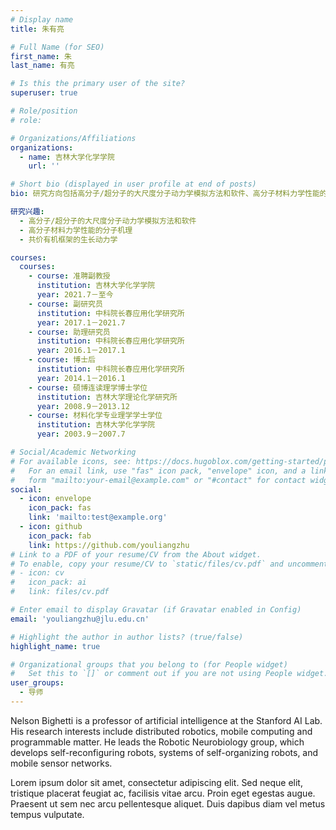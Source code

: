 ```yaml
---
# Display name
title: 朱有亮

# Full Name (for SEO)
first_name: 朱
last_name: 有亮

# Is this the primary user of the site?
superuser: true

# Role/position
# role: 

# Organizations/Affiliations
organizations:
  - name: 吉林大学化学学院
    url: ''

# Short bio (displayed in user profile at end of posts)
bio: 研究方向包括高分子/超分子的大尺度分子动力学模拟方法和软件、高分子材料力学性能的分子机理、共价有机框架的生长动力学等。

研究兴趣:
  - 高分子/超分子的大尺度分子动力学模拟方法和软件
  - 高分子材料力学性能的分子机理
  - 共价有机框架的生长动力学

courses:
  courses:
    - course: 准聘副教授 
      institution: 吉林大学化学学院
      year: 2021.7－至今
    - course: 副研究员
      institution: 中科院长春应用化学研究所
      year: 2017.1－2021.7
    - course: 助理研究员
      institution: 中科院长春应用化学研究所
      year: 2016.1－2017.1
    - course: 博士后
      institution: 中科院长春应用化学研究所
      year: 2014.1－2016.1
    - course: 硕博连读理学博士学位
      institution: 吉林大学理论化学研究所
      year: 2008.9－2013.12
    - course: 材料化学专业理学学士学位
      institution: 吉林大学化学学院
      year: 2003.9－2007.7

# Social/Academic Networking
# For available icons, see: https://docs.hugoblox.com/getting-started/page-builder/#icons
#   For an email link, use "fas" icon pack, "envelope" icon, and a link in the
#   form "mailto:your-email@example.com" or "#contact" for contact widget.
social:
  - icon: envelope
    icon_pack: fas
    link: 'mailto:test@example.org'
  - icon: github
    icon_pack: fab
    link: https://github.com/youliangzhu
# Link to a PDF of your resume/CV from the About widget.
# To enable, copy your resume/CV to `static/files/cv.pdf` and uncomment the lines below.
# - icon: cv
#   icon_pack: ai
#   link: files/cv.pdf

# Enter email to display Gravatar (if Gravatar enabled in Config)
email: 'youliangzhu@jlu.edu.cn'

# Highlight the author in author lists? (true/false)
highlight_name: true

# Organizational groups that you belong to (for People widget)
#   Set this to `[]` or comment out if you are not using People widget.
user_groups:
  - 导师
---
```


Nelson Bighetti is a professor of artificial intelligence at the Stanford AI Lab. His research interests include distributed robotics, mobile computing and programmable matter. He leads the Robotic Neurobiology group, which develops self-reconfiguring robots, systems of self-organizing robots, and mobile sensor networks.

Lorem ipsum dolor sit amet, consectetur adipiscing elit. Sed neque elit, tristique placerat feugiat ac, facilisis vitae arcu. Proin eget egestas augue. Praesent ut sem nec arcu pellentesque aliquet. Duis dapibus diam vel metus tempus vulputate.

